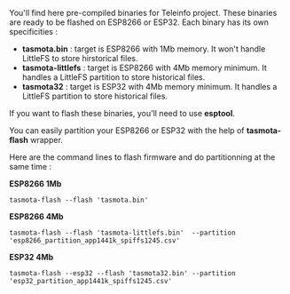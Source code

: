You'll find here pre-compiled binaries for Teleinfo project.
These binaries are ready to be flashed on ESP8266 or ESP32.
Each binary has its own specificities :
  * **tasmota.bin** : target is ESP8266 with 1Mb memory. It won't handle LittleFS to store hirstorical files.
  * **tasmota-littlefs** : target is ESP8266 with 4Mb memory minimum. It handles a LittleFS partition to store historical files.
  * **tasmota32** : target is ESP32 with 4Mb memory minimum. It handles a LittleFS partition to store historical files.

If you want to flash these binaries, you'll need to use **esptool**.

You can easily partition your ESP8266 or ESP32 with the help of **tasmota-flash** wrapper.

Here are the command lines to flash firmware and do partitionning at the same time :

**ESP8266 1Mb**

    tasmota-flash --flash 'tasmota.bin'
    
**ESP8266 4Mb**

    tasmota-flash --flash 'tasmota-littlefs.bin'  --partition 'esp8266_partition_app1441k_spiffs1245.csv'
    
**ESP32 4Mb**

    tasmota-flash --esp32 --flash 'tasmota32.bin' --partition 'esp32_partition_app1441k_spiffs1245.csv'
